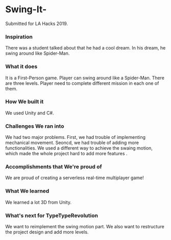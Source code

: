 # Swing-It-
Submitted for LA Hacks 2019.

### Inspiration
There was a student talked about that he had a cool dream. In his dream, he swing around like Spider-Man.

### What it does
It is a First-Person game. Player can swing around like a Spider-Man. There are three levels. Player need to complete different mission in each one of them.

### How We built it
We used Unity and C#.

### Challenges We ran into
We had two major problems. First, we had trouble of implementing mechanical movement. Seoncd, we had trouble of adding more functionalities. We used a different way to achieve the swaing motion, which made the whole project hard to add more features .  

### Accomplishments that We're proud of
We are proud of creating a serverless real-time multiplayer game!

### What We learned
We learned a lot 3D from Unity.

### What's next for TypeTypeRevolution
We want to reimplement the swing motion part. We also want to restructure the project design and add more levels. 

